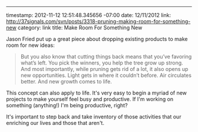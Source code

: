 --- 
timestamp: 2012-11-12 12:51:48.345656 -07:00
date: 12/11/2012
link: http://37signals.com/svn/posts/3318-pruning-making-room-for-something-new
category: link
title: Make Room For Something New

Jason Fried put up a great piece about dropping existing products to make room for new ideas:

> But you also know that cutting things back means that you’ve favoring what’s left. You pick the winners, you help the tree grow up strong. And most importantly, while pruning gets rid of a lot, it also opens up new opportunities. Light gets in where it couldn’t before. Air circulates better. And new growth comes to life.

This concept can also apply to life. It's very easy to begin a myriad of new projects to make yourself feel busy and productive. If I'm working on something (anything!) I'm being productive, right?

It's important to step back and take inventory of those activities that our enriching our lives and those that aren't.
